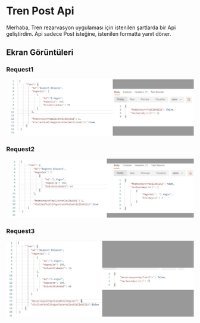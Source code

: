 # Tren Post Api 
Merhaba, Tren rezarvasyon uygulaması için istenilen şartlarda bir Api geliştirdim.
Api sadece Post isteğine, istenilen formatta yanıt döner.

## Ekran Görüntüleri


### Request1
![arr index](/assets/images/Request1.jpg)

### Request2
![arr index](/assets/images/Request2.jpg)

### Request3
![arr index](/assets/images/Request3.jpg)

